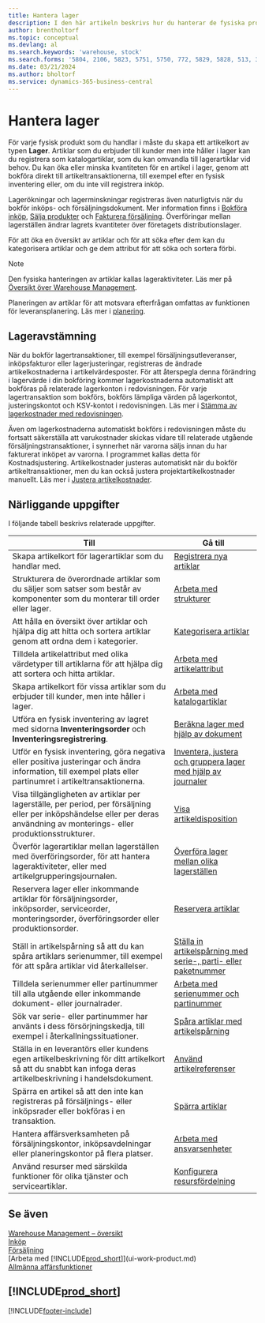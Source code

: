 ```yaml
---
title: Hantera lager
description: I den här artikeln beskrivs hur du hanterar de fysiska produkter som du handlar med genom att skapa ett lagerartikelkort.
author: brentholtorf
ms.topic: conceptual
ms.devlang: al
ms.search.keywords: 'warehouse, stock'
ms.search.forms: '5804, 2106, 5823, 5751, 5750, 772, 5829, 5828, 513, 304, 40, 38, 167, 117, 5827, 9223, 158, 354, 9152, 286, 5754, 5402, 209, 297, 298, 99000782'
ms.date: 03/21/2024
ms.author: bholtorf
ms.service: dynamics-365-business-central
---
```


# Hantera lager

För varje fysisk produkt som du handlar i måste du skapa ett artikelkort av typen **Lager**. Artiklar som du erbjuder till kunder men inte håller i lager kan du registrera som katalogartiklar, som du kan omvandla till lagerartiklar vid behov. Du kan öka eller minska kvantiteten för en artikel i lager, genom att bokföra direkt till artikeltransaktionerna, till exempel efter en fysisk inventering eller, om du inte vill registrera inköp.

Lagerökningar och lagerminskningar registreras även naturligtvis när du bokför inköps- och försäljningsdokument. Mer information finns i [Bokföra inköp](purchasing-how-record-purchases.md), [Sälja produkter](sales-how-sell-products.md) och [Fakturera försäljning](sales-how-invoice-sales.md). Överföringar mellan lagerställen ändrar lagrets kvantiteter över företagets distributionslager.

För att öka en översikt av artiklar och för att söka efter dem kan du kategorisera artiklar och ge dem attribut för att söka och sortera förbi.

> [!NOTE]
> Den fysiska hanteringen av artiklar kallas lageraktiviteter. Läs mer på [Översikt över Warehouse Management](design-details-warehouse-management.md).

Planeringen av artiklar för att motsvara efterfrågan omfattas av funktionen för leveransplanering. Läs mer i [planering](production-planning.md).  

## Lageravstämning

När du bokför lagertransaktioner, till exempel försäljningsutleveranser, inköpsfakturor eller lagerjusteringar, registreras de ändrade artikelkostnaderna i artikelvärdesposter. För att återspegla denna förändring i lagervärde i din bokföring kommer lagerkostnaderna automatiskt att bokföras på relaterade lagerkonton i redovisningen. För varje lagertransaktion som bokförs, bokförs lämpliga värden på lagerkontot, justeringskontot och KSV-kontot i redovisningen. Läs mer i [Stämma av lagerkostnader med redovisningen](finance-how-to-post-inventory-costs-to-the-general-ledger.md).

Även om lagerkostnaderna automatiskt bokförs i redovisningen måste du fortsatt säkerställa att varukostnader skickas vidare till relaterade utgående försäljningstransaktioner, i synnerhet när varorna säljs innan du har fakturerat inköpet av varorna. I programmet kallas detta för Kostnadsjustering. Artikelkostnader justeras automatiskt när du bokför artikeltransaktioner, men du kan också justera projektartikelkostnader manuellt. Läs mer i [Justera artikelkostnader](inventory-how-adjust-item-costs.md).  

## Närliggande uppgifter

I följande tabell beskrivs relaterade uppgifter.

|Till |Gå till |
|---|----|
|Skapa artikelkort för lagerartiklar som du handlar med.|[Registrera nya artiklar](inventory-how-register-new-items.md)|
|Strukturera de överordnade artiklar som du säljer som satser som består av komponenter som du monterar till order eller lager.|[Arbeta med strukturer](inventory-how-work-BOMs.md)|
|Att hålla en översikt över artiklar och hjälpa dig att hitta och sortera artiklar genom att ordna dem i kategorier.|[Kategorisera artiklar](inventory-how-categorize-items.md)|
|Tilldela artikelattribut med olika värdetyper till artiklarna för att hjälpa dig att sortera och hitta artiklar.|[Arbeta med artikelattribut](inventory-how-work-item-attributes.md)|
|Skapa artikelkort för vissa artiklar som du erbjuder till kunder, men inte håller i lager.|[Arbeta med katalogartiklar](inventory-how-work-nonstock-items.md)|
|Utföra en fysisk inventering av lagret med sidorna **Inventeringsorder** och **Inventeringsregistrering**.|[Beräkna lager med hjälp av dokument](inventory-how-count-inventory-with-documents.md)|
|Utför en fysisk inventering, göra negativa eller positiva justeringar och ändra information, till exempel plats eller partinumret i artikeltransaktionerna.|[Inventera, justera och gruppera lager med hjälp av journaler](inventory-how-count-adjust-reclassify.md)|
|Visa tillgängligheten av artiklar per lagerställe, per period, per försäljning eller per inköpshändelse eller per deras användning av monterings- eller produktionsstrukturer.|[Visa artikeldisposition](inventory-how-availability-overview.md)|
|Överför lagerartiklar mellan lagerställen med överföringsorder, för att hantera lageraktiviteter, eller med artikelgrupperingsjournalen.|[Överföra lager mellan olika lagerställen](inventory-how-transfer-between-locations.md)|
|Reservera lager eller inkommande artiklar för försäljningsorder, inköpsorder, serviceorder, monteringsorder, överföringsorder eller produktionsorder.|[Reservera artiklar](inventory-how-to-reserve-items.md)|
|Ställ in artikelspårning så att du kan spåra artiklars serienummer, till exempel för att spåra artiklar vid återkallelser.|[Ställa in artikelspårning med serie-, parti- eller paketnummer](inventory-how-setup-item-tracking.md)|
|Tilldela serienummer eller partinummer till alla utgående eller inkommande dokument- eller journalrader.|[Arbeta med serienummer och partinummer](inventory-how-work-item-tracking.md)|
|Sök var serie- eller partinummer har använts i dess försörjningskedja, till exempel i återkallningssituationer.|[Spåra artiklar med artikelspårning](inventory-how-to-trace-item-tracked-items.md)|
|Ställa in en leverantörs eller kundens egen artikelbeskrivning för ditt artikelkort så att du snabbt kan infoga deras artikelbeskrivning i handelsdokument.|[Använd artikelreferenser](inventory-how-use-item-cross-refs.md)|
|Spärra en artikel så att den inte kan registreras på försäljnings- eller inköpsrader eller bokföras i en transaktion.|[Spärra artiklar](inventory-how-block-items.md)|
|Hantera affärsverksamheten på försäljningskontor, inköpsavdelningar eller planeringskontor på flera platser.|[Arbeta med ansvarsenheter](inventory-responsibility-centers.md)|
|Använd resurser med särskilda funktioner för olika tjänster och serviceartiklar.|[Konfigurera resursfördelning](service-how-setup-resource-allocation.md)|

## Se även

[Warehouse Management – översikt](design-details-warehouse-management.md)    
[Inköp](purchasing-manage-purchasing.md)    
[Försäljning](sales-manage-sales.md)    
[Arbeta med [!INCLUDE[prod_short](includes/prod_short.md)]](ui-work-product.md)    
[Allmänna affärsfunktioner](ui-across-business-areas.md)    

## [!INCLUDE[prod_short](includes/free_trial_md.md)]  

[!INCLUDE[footer-include](includes/footer-banner.md)]
